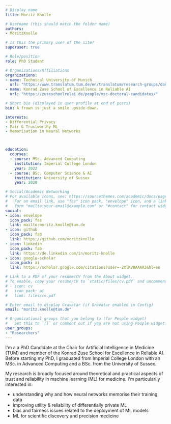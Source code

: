 ```yaml
---
# Display name
title: Moritz Knolle

# Username (this should match the folder name)
authors:
- MoritzKnolle

# Is this the primary user of the site?
superuser: true

# Role/position
role: PhD Student

# Organizations/Affiliations
organizations:
- name: Technical University of Munich
  url: "https://www.translatum.tum.de/en/translatum/research-groups/daniel-rueckert-ai-in-healthcare-and-medicine/"
- name: Konrad Zuse School of Excellence in Reliable AI
  url: "https://zuseschoolrelai.de/people/msc-doctoral-candidates/"

# Short bio (displayed in user profile at end of posts)
bio: A frown is just a smile upside-down.

interests:
- Differential Privacy
- Fair & Trustworthy ML
- Memorisation in Neural Networks



education:
  courses:
  - course: MSc. Advanced Computing
    institution: Imperial College London
    year: 2022
  - course: BSc. Computer Science & AI
    institution: University of Sussex
    year: 2020

# Social/Academic Networking
# For available icons, see: https://sourcethemes.com/academic/docs/page-builder/#icons
#   For an email link, use "fas" icon pack, "envelope" icon, and a link in the
#   form "mailto:your-email@example.com" or "#contact" for contact widget.
social:
- icon: envelope
  icon_pack: fas
  link: mailto:moritz.knolle@tum.de
- icon: github
  icon_pack: fab
  link: https://github.com/moritzknolle
- icon: linkedin
  icon_pack: fab
  link: https://de.linkedin.com/in/moritz-knolle
- icon: google-scholar
  icon_pack: ai
  link: https://scholar.google.com/citations?user=-2XlKV8AAAAJ&hl=en

# Link to a PDF of your resume/CV from the About widget.
# To enable, copy your resume/CV to `static/files/cv.pdf` and uncomment the lines below.
# - icon: cv
#   icon_pack: ai
#   link: files/cv.pdf

# Enter email to display Gravatar (if Gravatar enabled in Config)
email: "moritz.knolle@tum.de"

# Organizational groups that you belong to (for People widget)
#   Set this to `[]` or comment out if you are not using People widget.
user_groups:
- "Researchers"
---
```


I'm a a PhD Candidate at the Chair for Artificial Intelligence in Medicine (TUM) and member of the Konrad Zuse School for Excellence in Reliable AI. Before starting my PhD, I graduated from Imperial College London with an MSc. in Advanced Computing and a BSc. from the University of Sussex.

My research is broadly focused around theoretical and practical aspects of trust and reliability in machine learning (ML) for medicine. I'm particularily interested in:

- understanding why and how neural networks memorise their training data
- improving utility & reliability of differentially private ML
- bias and fairness issues related to the deployment of ML models
- ML for scientific discovery and precision medicine



